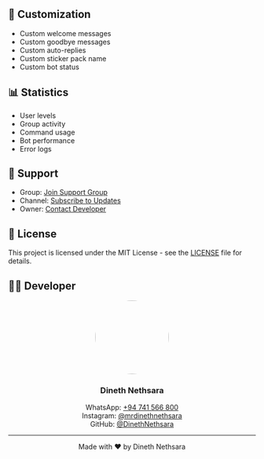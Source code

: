## 🎨 Customization

- Custom welcome messages
- Custom goodbye messages
- Custom auto-replies
- Custom sticker pack name
- Custom bot status

## 📊 Statistics

- User levels
- Group activity
- Command usage
- Bot performance
- Error logs

## 🤝 Support

- Group: [Join Support Group](https://chat.whatsapp.com/KghNdKeM0p66WB264utG4H)
- Channel: [Subscribe to Updates](https://whatsapp.com/channel/0029Vb2tBId9cDDdXDgfBv3s)
- Owner: [Contact Developer](https://wa.me/94741566800)

## 📝 License

This project is licensed under the MIT License - see the [LICENSE](LICENSE) file for details.

## 👨‍💻 Developer

<p align="center">
  <img src="https://raw.githubusercontent.com/DinethNethsara/DinethMD/main/owner.jpg" width="150" style="border-radius:50%">
</p>

<h3 align="center">Dineth Nethsara</h3>
<p align="center">
  WhatsApp: <a href="https://wa.me/94741566800">+94 741 566 800</a><br>
  Instagram: <a href="https://www.instagram.com/mrdinethnethsara/">@mrdinethnethsara</a><br>
  GitHub: <a href="https://github.com/DinethNethsara">@DinethNethsara</a>
</p>

---

<p align="center">Made with ❤️ by Dineth Nethsara</p>
